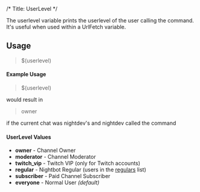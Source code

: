 /*
Title: UserLevel
*/

The userlevel variable prints the userlevel of the user calling the command. It's useful when used within a UrlFetch variable.

## Usage

> $(userlevel)

#### Example Usage

> $(userlevel)

would result in

> owner

if the current chat was nightdev's and nightdev called the command

#### UserLevel Values

* **owner** - Channel Owner
* **moderator** - Channel Moderator
* **twitch_vip** - Twitch VIP (only for Twitch accounts)
* **regular** - Nightbot Regular (users in the [regulars](https://docs.nightbot.tv/control-panel/regulars) list)
* **subscriber** - Paid Channel Subscriber
* **everyone** - Normal User *(default)*
